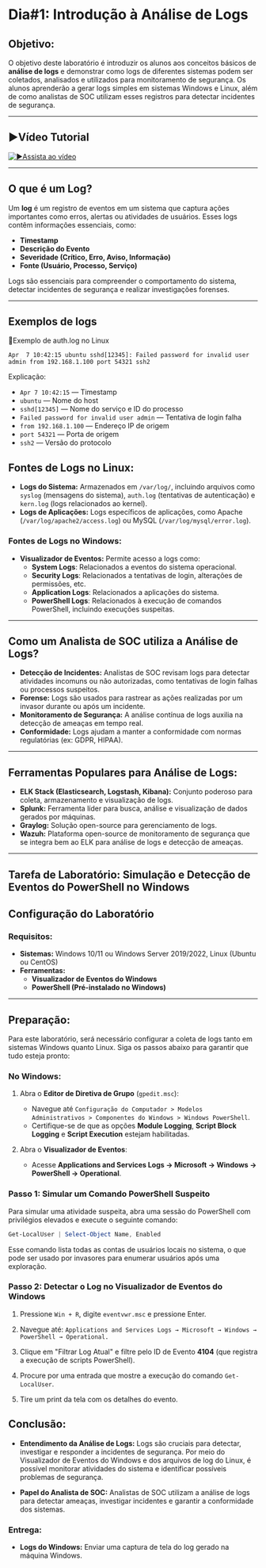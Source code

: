 # **Dia#1: Introdução à Análise de Logs**

## **Objetivo:**
O objetivo deste laboratório é introduzir os alunos aos conceitos básicos de **análise de logs** e demonstrar como logs de diferentes sistemas podem ser coletados, analisados e utilizados para monitoramento de segurança. Os alunos aprenderão a gerar logs simples em sistemas Windows e Linux, além de como analistas de SOC utilizam esses registros para detectar incidentes de segurança.

---
## **▶️Vídeo Tutorial**

[![▶️Assista ao vídeo](https://img.youtube.com/vi/kzEutcdJVMw/maxresdefault.jpg)](https://youtu.be/kzEutcdJVMw)

---
## **O que é um Log?**
Um **log** é um registro de eventos em um sistema que captura ações importantes como erros, alertas ou atividades de usuários. Esses logs contêm informações essenciais, como:
- **Timestamp**
- **Descrição do Evento**
- **Severidade (Crítico, Erro, Aviso, Informação)**
- **Fonte (Usuário, Processo, Serviço)**

Logs são essenciais para compreender o comportamento do sistema, detectar incidentes de segurança e realizar investigações forenses.

---
## **Exemplos de logs**

🐧Exemplo de auth.log no Linux
```
Apr  7 10:42:15 ubuntu sshd[12345]: Failed password for invalid user admin from 192.168.1.100 port 54321 ssh2
```
Explicação:
- `Apr 7 10:42:15` — Timestamp
- `ubuntu` — Nome do host
- `sshd[12345]` — Nome do serviço e ID do processo
- `Failed password for invalid user admin` — Tentativa de login falha
- `from 192.168.1.100` — Endereço IP de origem
- `port 54321` — Porta de origem
- `ssh2` — Versão do protocolo

## **Fontes de Logs no Linux:**
- **Logs do Sistema:** Armazenados em `/var/log/`, incluindo arquivos como `syslog` (mensagens do sistema), `auth.log` (tentativas de autenticação) e `kern.log` (logs relacionados ao kernel).
- **Logs de Aplicações:** Logs específicos de aplicações, como Apache (`/var/log/apache2/access.log`) ou MySQL (`/var/log/mysql/error.log`).

### **Fontes de Logs no Windows:**
- **Visualizador de Eventos:** Permite acesso a logs como:
  - **System Logs**: Relacionados a eventos do sistema operacional.
  - **Security Logs**: Relacionados a tentativas de login, alterações de permissões, etc.
  - **Application Logs**: Relacionados a aplicações do sistema.
  - **PowerShell Logs**: Relacionados à execução de comandos PowerShell, incluindo execuções suspeitas.

---
## **Como um Analista de SOC utiliza a Análise de Logs?**
- **Detecção de Incidentes:** Analistas de SOC revisam logs para detectar atividades incomuns ou não autorizadas, como tentativas de login falhas ou processos suspeitos.
- **Forense:** Logs são usados para rastrear as ações realizadas por um invasor durante ou após um incidente.
- **Monitoramento de Segurança:** A análise contínua de logs auxilia na detecção de ameaças em tempo real.
- **Conformidade:** Logs ajudam a manter a conformidade com normas regulatórias (ex: GDPR, HIPAA).

---
## **Ferramentas Populares para Análise de Logs:**
- **ELK Stack (Elasticsearch, Logstash, Kibana):** Conjunto poderoso para coleta, armazenamento e visualização de logs.
- **Splunk:** Ferramenta líder para busca, análise e visualização de dados gerados por máquinas.
- **Graylog:** Solução open-source para gerenciamento de logs.
- **Wazuh:** Plataforma open-source de monitoramento de segurança que se integra bem ao ELK para análise de logs e detecção de ameaças.

---
## **Tarefa de Laboratório: Simulação e Detecção de Eventos do PowerShell no Windows**

## **Configuração do Laboratório**
### **Requisitos:**
- **Sistemas:** Windows 10/11 ou Windows Server 2019/2022, Linux (Ubuntu ou CentOS)
- **Ferramentas:**
  - **Visualizador de Eventos do Windows**
  - **PowerShell (Pré-instalado no Windows)**

---
## **Preparação:**
Para este laboratório, será necessário configurar a coleta de logs tanto em sistemas Windows quanto Linux. Siga os passos abaixo para garantir que tudo esteja pronto:

### **No Windows:**
1. Abra o **Editor de Diretiva de Grupo** (`gpedit.msc`):
   - Navegue até `Configuração do Computador > Modelos Administrativos > Componentes do Windows > Windows PowerShell`.
   - Certifique-se de que as opções **Module Logging**, **Script Block Logging** e **Script Execution** estejam habilitadas.

2. Abra o **Visualizador de Eventos**:
   - Acesse **Applications and Services Logs → Microsoft → Windows → PowerShell → Operational**.

### **Passo 1: Simular um Comando PowerShell Suspeito**
Para simular uma atividade suspeita, abra uma sessão do PowerShell com privilégios elevados e execute o seguinte comando:
```powershell
Get-LocalUser | Select-Object Name, Enabled
```
Esse comando lista todas as contas de usuários locais no sistema, o que pode ser usado por invasores para enumerar usuários após uma exploração.

### **Passo 2: Detectar o Log no Visualizador de Eventos do Windows**
1. Pressione `Win + R`, digite `eventvwr.msc` e pressione Enter.

2. Navegue até:
   `Applications and Services Logs → Microsoft → Windows → PowerShell → Operational.`

3. Clique em "Filtrar Log Atual" e filtre pelo ID de Evento **4104** (que registra a execução de scripts PowerShell).

4. Procure por uma entrada que mostre a execução do comando `Get-LocalUser`.

5. Tire um print da tela com os detalhes do evento.

## **Conclusão:**
- **Entendimento da Análise de Logs:** Logs são cruciais para detectar, investigar e responder a incidentes de segurança. Por meio do Visualizador de Eventos do Windows e dos arquivos de log do Linux, é possível monitorar atividades do sistema e identificar possíveis problemas de segurança.

- **Papel do Analista de SOC:** Analistas de SOC utilizam a análise de logs para detectar ameaças, investigar incidentes e garantir a conformidade dos sistemas.

### **Entrega:**
- **Logs do Windows:** Enviar uma captura de tela do log gerado na máquina Windows.
